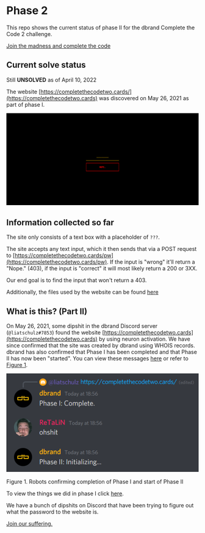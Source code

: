 # Phase 2

This repo shows the current status of phase II for the dbrand Complete the Code 2 challenge.

[Join the madness and complete the code](https://discord.gg/dbrand)

## Current solve status

Still **UNSOLVED** as of April 10, 2022

The website [https://completethecodetwo.cards/](https://completethecodetwo.cards) was discovered on May 26, 2021 as part of phase I.

![website.png](https://github.com/Complete-the-Code/ctc2-phase-2/raw/master/website.png)



## Information collected so far

The site only consists of a text box with a placeholder of `???`.

The site accepts any text input, which it then sends that via a POST request to [https://completethecodetwo.cards/pw](https://completethecodetwo.cards/pw). If the input is "wrong" it'll return a "Nope." (403), if the input is "correct" it will most likely return a 200 or 3XX.

Our end goal is to find the input that won't return a 403.

Additionally, the files used by the website can be found [here](https://github.com/Complete-the-Code/ctc2-phase-2/tree/master/page-files/)

## What is this? (Part II)

On May 26, 2021, some dipshit in the dbrand Discord server (`@liatschulz#7853`) found the website [https://completethecodetwo.cards](https://completethecodetwo.cards) by using neuron activation. We have since confirmed that the site was created by dbrand using WHOIS records. dbrand has also confirmed that Phase I has been completed and that Phase II has now been "started". You can view these messages [here](https://discord.com/channels/520021794380447745/832309320934621234/847171349113471046) or refer to [Figure 1](https://github.com/Complete-the-Code/ctc2-phase-2/blob/master/figures/1.png).

![1.png](https://github.com/Complete-the-Code/ctc2-phase-2/raw/master/figures/1.png)

Figure 1. Robots confirming completion of Phase I and start of Phase II

To view the things we did in phase I click [here](http://phase1.completethecode.com).

We have a bunch of dipshits on Discord that have been trying to figure out what the password to the website is.

[Join our suffering.](https://discord.gg/dbrand)
